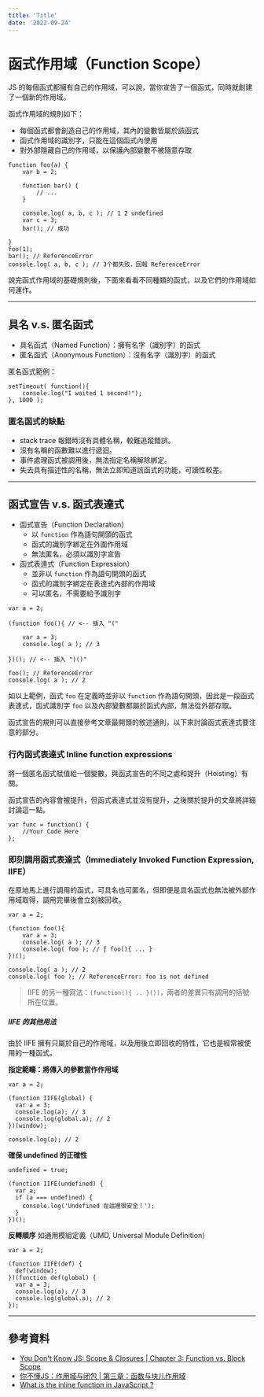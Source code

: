 ```yaml
---
title: 'Title'
date: '2022-09-24'
---
```


# 函式作用域（Function Scope）
JS 的每個函式都擁有自己的作用域，可以說，當你宣告了一個函式，同時就創建了一個新的作用域。

函式作用域的規則如下：
- 每個函式都會創造自己的作用域，其內的變數皆屬於該函式
- 函式作用域的識別字，只能在這個函式內使用
- 對外部隱藏自己的作用域，以保護內部變數不被隨意存取

```
function foo(a) {
	var b = 2;

	function bar() {
		// ...
	}

	console.log( a, b, c ); // 1 2 undefined
    var c = 3;
	bar(); // 成功

}
foo(1);
bar(); // ReferenceError
console.log( a, b, c ); // 3个都失败，回報 ReferenceError
```

說完函式作用域的基礎規則後，下面來看看不同種類的函式，以及它們的作用域如何運作。

---

## 具名 v.s. 匿名函式
- 具名函式（Named Function）：擁有名字（識別字）的函式
- 匿名函式（Anonymous Function）：沒有名字（識別字）的函式

匿名函式範例：
```
setTimeout( function(){
	console.log("I waited 1 second!");
}, 1000 );
```

### 匿名函式的缺點
- stack trace 報錯時沒有具體名稱，較難追蹤錯誤。
- 沒有名稱的函數難以進行遞迴。
- 事件處理函式被調用後，無法指定名稱解除綁定。
- 失去具有描述性的名稱，無法立即知道該函式的功能，可讀性較差。

---

## 函式宣告 v.s. 函式表達式
- 函式宣告（Function Declaration）
	- 以 `function` 作為語句開頭的函式
	- 函式的識別字綁定在外圍作用域
	- 無法匿名，必須以識別字宣告
- 函式表達式（Function Expression）
	- 並非以 `function` 作為語句開頭的函式
	- 函式的識別字綁定在表達式內部的作用域
	- 可以匿名，不需要給予識別字

```
var a = 2;

(function foo(){ // <-- 插入 "("

	var a = 3;
	console.log( a ); // 3

})(); // <-- 插入 ")()"

foo(); // ReferenceError
console.log( a ); // 2
```

如以上範例，函式 `foo` 在定義時並非以 `function` 作為語句開頭，因此是一段函式表達式，函式識別字 `foo`  以及內部變數都屬於函式內部，無法從外部存取。

函式宣告的規則可以直接參考文章最開頭的敘述通則，以下來討論函式表達式要注意的部分。

### 行內函式表達式 Inline function expressions
將一個匿名函式賦值給一個變數，與函式宣告的不同之處和提升（Hoisting）有關。

函式宣告的內容會被提升，但函式表達式並沒有提升，之後關於提升的文章將詳細討論這一點。
```
var func = function() { 
    //Your Code Here 
};
```

### 即刻調用函式表達式（Immediately Invoked Function Expression, IIFE）
在原地馬上進行調用的函式，可具名也可匿名，但即便是具名函式也無法被外部作用域取得，調用完畢後會立刻被回收。
```
var a = 2;

(function foo(){
	var a = 3;
	console.log( a ); // 3
	console.log( foo ); // ƒ foo(){ ... }
})();

console.log( a ); // 2
console.log( foo ); // ReferenceError: foo is not defined
```

> IIFE 的另一種寫法：`(function(){ .. }())`，兩者的差異只有調用的括號所在位置。

##### IIFE 的其他用法
由於 IIFE 擁有只屬於自己的作用域，以及用後立即回收的特性，它也是經常被使用的一種函式。

**指定範疇：將傳入的參數當作作用域**
```
var a = 2;

(function IIFE(global) {
  var a = 3;
  console.log(a); // 3
  console.log(global.a); // 2
})(window);

console.log(a); // 2
```

**確保 undefined 的正確性**
```
undefined = true;

(function IIFE(undefined) {
  var a;
  if (a === undefined) {
    console.log('Undefined 在這裡很安全！');
  }
})();
```

**反轉順序**
如通用模組定義（UMD, Universal Module Definition）
```
var a = 2;

(function IIFE(def) {
  def(window);
})(function def(global) {
  var a = 3;
  console.log(a); // 3
  console.log(global.a); // 2
});
```

---

## 參考資料
- [You Don't Know JS: Scope & Closures | Chapter 3: Function vs. Block Scope](https://github.com/getify/You-Dont-Know-JS/blob/1st-ed/scope%20%26%20closures/ch3.md)
- [你不懂JS：作用域与闭包 | 第三章：函数与块儿作用域](https://github.com/CuiFi/You-Dont-Know-JS-CN/blob/master/scope%20%26%20closures/ch3.md)
- [What is the inline function in JavaScript ?](https://www.geeksforgeeks.org/what-is-the-inline-function-in-javascript/)
